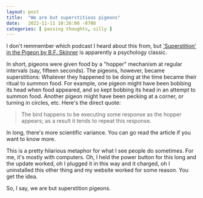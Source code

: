 ```yaml
---
layout: post
title:  "We are but superstitious pigeons"
date:   2022-11-11 10:26:00 -0700
categories: [ passing thoughts, silly ]
---
```


I don't remmember which podcast I heard about this from, but ['Superstition' in the Pigeon by B.F. Skinner](https://psych.hanover.edu/classes/learning/papers/Skinner%20Superstion%20%281948%20orig%29.pdf) is apparently a psychology classic.

In short, pigeons were given food by a "hopper" mechanism at regular intervals (say, fifteen seconds). The pigeons, however, became superstitions: Whatever they happened to be doing at the time became their ritual to summon food. For example, one pigeon might have been bobbing its head when food appeared, and so kept bobbing its head in an attempt to summon food. Another pigeon might have been pecking at a corner, or turning in circles, etc. Here's the direct quote:

> The bird happens to be executing some response as the hopper appears; as a result it tends to repeat this response.

In long, there's more scientific variance. You can go read the article if you want to know more.

This is a pretty hilarious metaphor for what I see people do sometimes. For me, it's mostly with computers. Oh, I held the power button for this long and the update worked, oh I plugged it in this way and it charged, oh I uninstalled this other thing and my website worked for some reason. You get the idea.

So, I say, we are but superstition pigeons.

